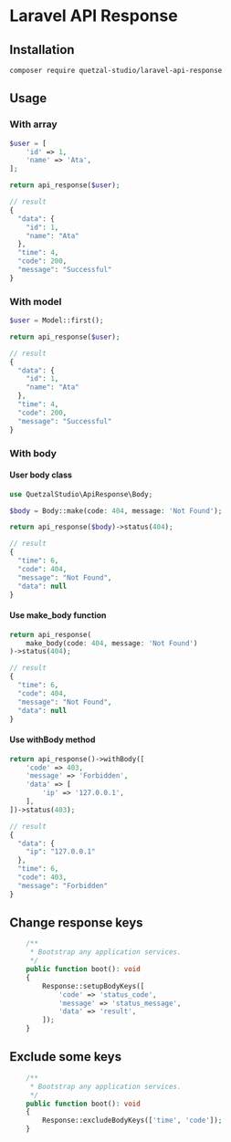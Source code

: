 # Laravel API Response


## Installation
```composer require quetzal-studio/laravel-api-response```


## Usage

### With array
```php
$user = [
    'id' => 1,
    'name' => 'Ata',
];

return api_response($user);

// result
{
  "data": {
    "id": 1,
    "name": "Ata"
  },
  "time": 4,
  "code": 200,
  "message": "Successful"
}
```

### With model
```php
$user = Model::first();

return api_response($user);

// result
{
  "data": {
    "id": 1,
    "name": "Ata"
  },
  "time": 4,
  "code": 200,
  "message": "Successful"
}
```

### With body

#### User body class
```php
use QuetzalStudio\ApiResponse\Body;

$body = Body::make(code: 404, message: 'Not Found');

return api_response($body)->status(404);

// result
{
  "time": 6,
  "code": 404,
  "message": "Not Found",
  "data": null
}
```

#### Use make_body function
```php
return api_response(
    make_body(code: 404, message: 'Not Found')
)->status(404);

// result
{
  "time": 6,
  "code": 404,
  "message": "Not Found",
  "data": null
}
```

#### Use withBody method
```php
return api_response()->withBody([
    'code' => 403,
    'message' => 'Forbidden',
    'data' => [
        'ip' => '127.0.0.1',
    ],
])->status(403);

// result
{
  "data": {
    "ip": "127.0.0.1"
  },
  "time": 6,
  "code": 403,
  "message": "Forbidden"
}
```

## Change response keys
```php
    /**
     * Bootstrap any application services.
     */
    public function boot(): void
    {
        Response::setupBodyKeys([
            'code' => 'status_code',
            'message' => 'status_message',
            'data' => 'result',
        ]);
    }
```

## Exclude some keys
```php
    /**
     * Bootstrap any application services.
     */
    public function boot(): void
    {
        Response::excludeBodyKeys(['time', 'code']);
    }
```
